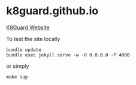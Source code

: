 # k8guard.github.io
[K8Guard Website](https://k8guard.github.io/)

To test the site locally

```
bundle update
bundle exec jekyll serve -w -H 0.0.0.0 -P 4000
```

or simply

```
make sup
```
